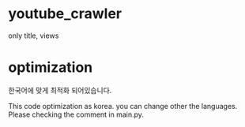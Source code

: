 # youtube_crawler
only title, views 
# optimization
한국어에 맞게 최적화 되어있습니다.

This code optimization as korea. you can change other the languages.
Please checking the comment in main.py.
